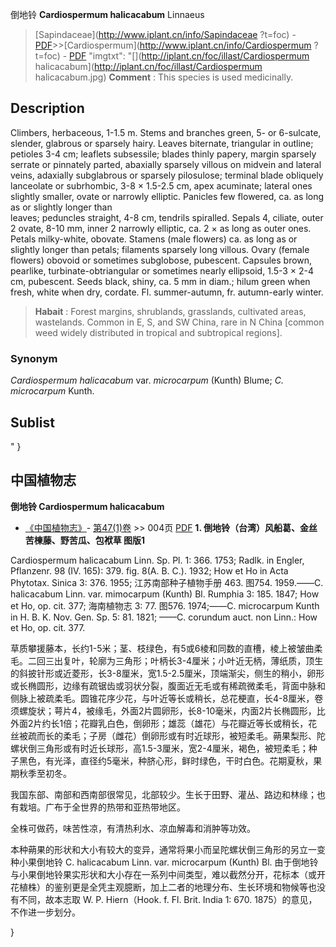 倒地铃 **Cardiospermum halicacabum** Linnaeus

> [Sapindaceae](http://www.iplant.cn/info/Sapindaceae ?t=foc) - [PDF](http://iplant.cn/foc/pdf/Sapindaceae.pdf)>>[Cardiospermum](http://www.iplant.cn/info/Cardiospermum ?t=foc) - [PDF](http://www.iplant.cn/foc/pdf/Cardiospermum.pdf)
  "imgtxt": "[](http://iplant.cn/foc/illast/Cardiospermum halicacabum](http://iplant.cn/foc/illast/Cardiospermum halicacabum.jpg)
> **Comment** : 
> This species is used medicinally.

## Description

Climbers, herbaceous, 1-1.5 m. Stems and branches green, 5- or 6-sulcate, slender, glabrous or sparsely hairy. Leaves biternate, triangular in outline; petioles 3-4 cm; leaflets subsessile; blades thinly papery, margin sparsely serrate or pinnately parted, abaxially sparsely villous on midvein and lateral veins, adaxially subglabrous or sparsely pilosulose; terminal blade obliquely lanceolate or subrhombic, 3-8 × 1.5-2.5 cm, apex acuminate; lateral ones slightly smaller, ovate or narrowly elliptic. Panicles few flowered, ca. as long as or slightly longer than <br clear=all> leaves; peduncles straight, 4-8 cm, tendrils spiralled. Sepals 4, ciliate, outer 2 ovate, 8-10 mm, inner 2 narrowly elliptic, ca. 2 × as long as outer ones. Petals milky-white, obovate. Stamens (male flowers) ca. as long as or slightly longer than petals; filaments sparsely long villous. Ovary (female flowers) obovoid or sometimes subglobose, pubescent. Capsules brown, pearlike, turbinate-obtriangular or sometimes nearly ellipsoid, 1.5-3 × 2-4 cm, pubescent. Seeds black, shiny, ca. 5 mm in diam.; hilum green when fresh, white when dry, cordate. Fl. summer-autumn, fr. autumn-early winter.
> **Habait** : 
> Forest margins, shrublands, grasslands, cultivated areas, wastelands. Common in E, S, and SW China, rare in N China [common weed widely distributed in tropical and subtropical regions].

### Synonym
*Cardiospermum halicacabum* var. *microcarpum* (Kunth) Blume; *C. microcarpum* Kunth.

## Sublist
"
}
## 中国植物志

**倒地铃 Cardiospermum halicacabum**

* [《中国植物志》](http://www.iplant.cn/frps)- [第47(1)卷](http://www.iplant.cn/frps/vol/47(1)) >> 004页 [PDF](http://www.iplant.cn/frps/pdf/47(1)/004.PDF)
**1. 倒地铃（台湾）风船葛、金丝苦楝藤、野苦瓜、包袱草 图版1**

Cardiospermum halicacabum Linn. Sp. Pl. 1: 366. 1753; Radlk. in Engler, Pflanzenr. 98 (IV. 165): 379. fig. 8(A. B. C.). 1932; How et Ho in Acta Phytotax. Sinica 3: 376. 1955; 江苏南部种子植物手册 463. 图754. 1959.——C. halicacabum Linn. var. mimocarpum (Kunth) Bl. Rumphia 3: 185. 1847; How et Ho, op. cit. 377; 海南植物志 3: 77. 图576. 1974;——C. microcarpum Kunth in H. B. K. Nov. Gen. Sp. 5: 81. 1821; ——C. corundum auct. non Linn.: How et Ho, op. cit. 377.

草质攀援藤本，长约1-5米；茎、枝绿色，有5或6棱和同数的直槽，棱上被皱曲柔毛。二回三出复叶，轮廓为三角形；叶柄长3-4厘米；小叶近无柄，薄纸质，顶生的斜披针形或近菱形，长3-8厘米，宽1.5-2.5厘米，顶端渐尖，侧生的稍小，卵形或长椭圆形，边缘有疏锯齿或羽状分裂，腹面近无毛或有稀疏微柔毛，背面中脉和侧脉上被疏柔毛。圆锥花序少花，与叶近等长或稍长，总花梗直，长4-8厘米，卷须螺旋状；萼片4，被缘毛，外面2片圆卵形，长8-10毫米，内面2片长椭圆形，比外面2片约长1倍；花瓣乳白色，倒卵形；雄蕊（雄花）与花瓣近等长或稍长，花丝被疏而长的柔毛；子房（雌花）倒卵形或有时近球形，被短柔毛。蒴果梨形、陀螺状倒三角形或有时近长球形，高1.5-3厘米，宽2-4厘米，褐色，被短柔毛；种子黑色，有光泽，直径约5毫米，种脐心形，鲜时绿色，干时白色。花期夏秋，果期秋季至初冬。

我国东部、南部和西南部很常见，北部较少。生长于田野、灌丛、路边和林缘；也有栽培。广布于全世界的热带和亚热带地区。

全株可做药，味苦性凉，有清热利水、凉血解毒和消肿等功效。

本种蒴果的形状和大小有较大的变异，通常将果小而呈陀螺状倒三角形的另立一变种小果倒地铃 C. halicacabum Linn. var. microcarpum (Kunth) Bl. 由于倒地铃与小果倒地铃果实形状和大小存在一系列中间类型，难以截然分开，花标本（或开花植株）的鉴别更是全凭主观臆断，加上二者的地理分布、生长环境和物候等也没有不同，故本志取 W. P. Hiern（Hook. f. Fl. Brit. India 1: 670. 1875）的意见，不作进一步划分。

}